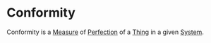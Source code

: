 # Conformity

Conformity is a [Measure](10000021.md) of [Perfection](600015.md) of a [Thing](60003.md) in a given [System](60052.md).
